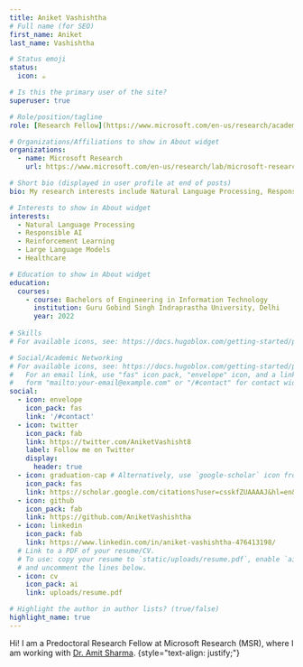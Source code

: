 ```yaml
---
title: Aniket Vashishtha
# Full name (for SEO)
first_name: Aniket
last_name: Vashishtha

# Status emoji
status:
  icon: ☕️

# Is this the primary user of the site?
superuser: true

# Role/position/tagline
role: [Research Fellow](https://www.microsoft.com/en-us/research/academic-program/research-fellows-program-at-microsoft-research-india/)

# Organizations/Affiliations to show in About widget
organizations:
  - name: Microsoft Research
    url: https://www.microsoft.com/en-us/research/lab/microsoft-research-india/

# Short bio (displayed in user profile at end of posts)
bio: My research interests include Natural Language Processing, Responsible AI, Causality.

# Interests to show in About widget
interests:
  - Natural Language Processing
  - Responsible AI
  - Reinforcement Learning
  - Large Language Models
  - Healthcare

# Education to show in About widget
education:
  courses:
    - course: Bachelors of Engineering in Information Technology
      institution: Guru Gobind Singh Indraprastha University, Delhi
      year: 2022
  
# Skills
# For available icons, see: https://docs.hugoblox.com/getting-started/page-builder/#icons

# Social/Academic Networking
# For available icons, see: https://docs.hugoblox.com/getting-started/page-builder/#icons
#   For an email link, use "fas" icon pack, "envelope" icon, and a link in the
#   form "mailto:your-email@example.com" or "/#contact" for contact widget.
social:
  - icon: envelope
    icon_pack: fas
    link: '/#contact'
  - icon: twitter
    icon_pack: fab
    link: https://twitter.com/AniketVashisht8
    label: Follow me on Twitter
    display:
      header: true
  - icon: graduation-cap # Alternatively, use `google-scholar` icon from `ai` icon pack
    icon_pack: fas
    link: https://scholar.google.com/citations?user=csskfZUAAAAJ&hl=en&oi=ao
  - icon: github
    icon_pack: fab
    link: https://github.com/AniketVashishtha
  - icon: linkedin
    icon_pack: fab
    link: https://www.linkedin.com/in/aniket-vashishtha-476413198/
  # Link to a PDF of your resume/CV.
  # To use: copy your resume to `static/uploads/resume.pdf`, enable `ai` icons in `params.yaml`,
  # and uncomment the lines below.
  - icon: cv
    icon_pack: ai
    link: uploads/resume.pdf

# Highlight the author in author lists? (true/false)
highlight_name: true
---
```

Hi! I am a Predoctoral Research Fellow at Microsoft Research (MSR), where I am working with [Dr. Amit Sharma](https://www.amitsharma.in/). 
{style="text-align: justify;"}
